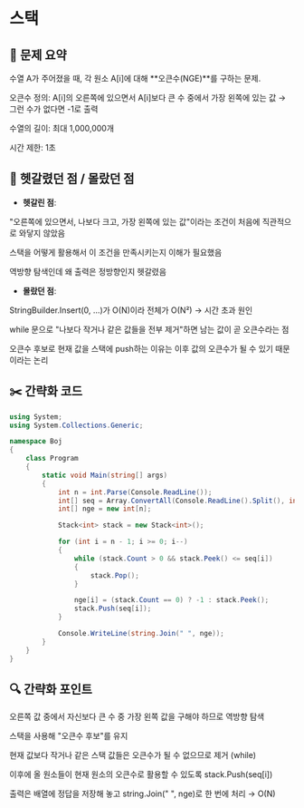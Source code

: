 # 스택

## 📝 문제 요약
수열 A가 주어졌을 때, 각 원소 A[i]에 대해 **오큰수(NGE)**를 구하는 문제.

오큰수 정의:
A[i]의 오른쪽에 있으면서 A[i]보다 큰 수 중에서 가장 왼쪽에 있는 값
→ 그런 수가 없다면 -1로 출력

수열의 길이: 최대 1,000,000개

시간 제한: 1초

## 🤔 헷갈렸던 점 / 몰랐던 점
 - **헷갈린 점**:

"오른쪽에 있으면서, 나보다 크고, 가장 왼쪽에 있는 값"이라는 조건이 처음에 직관적으로 와닿지 않았음

스택을 어떻게 활용해서 이 조건을 만족시키는지 이해가 필요했음

역방향 탐색인데 왜 출력은 정방향인지 헷갈렸음

 - **몰랐던 점**:

StringBuilder.Insert(0, ...)가 O(N)이라 전체가 O(N²) → 시간 초과 원인

while 문으로 "나보다 작거나 같은 값들을 전부 제거"하면 남는 값이 곧 오큰수라는 점

오큰수 후보로 현재 값을 스택에 push하는 이유는 이후 값의 오큰수가 될 수 있기 때문이라는 논리

## ✂️ 간략화 코드
```csharp
using System;
using System.Collections.Generic;

namespace Boj
{
    class Program
    {
        static void Main(string[] args)
        {
            int n = int.Parse(Console.ReadLine());
            int[] seq = Array.ConvertAll(Console.ReadLine().Split(), int.Parse);
            int[] nge = new int[n];

            Stack<int> stack = new Stack<int>();

            for (int i = n - 1; i >= 0; i--)
            {
                while (stack.Count > 0 && stack.Peek() <= seq[i])
                {
                    stack.Pop();
                }

                nge[i] = (stack.Count == 0) ? -1 : stack.Peek();
                stack.Push(seq[i]);
            }

            Console.WriteLine(string.Join(" ", nge));
        }
    }
}
```

## 🔍 간략화 포인트
오른쪽 값 중에서 자신보다 큰 수 중 가장 왼쪽 값을 구해야 하므로 역방향 탐색

스택을 사용해 "오큰수 후보"를 유지

현재 값보다 작거나 같은 스택 값들은 오큰수가 될 수 없으므로 제거 (while)

이후에 올 원소들이 현재 원소의 오큰수로 활용할 수 있도록 stack.Push(seq[i])

출력은 배열에 정답을 저장해 놓고 string.Join(" ", nge)로 한 번에 처리 → O(N)


